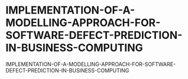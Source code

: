 # IMPLEMENTATION-OF-A-MODELLING-APPROACH-FOR-SOFTWARE-DEFECT-PREDICTION-IN-BUSINESS-COMPUTING
IMPLEMENTATION-OF-A-MODELLING-APPROACH-FOR-SOFTWARE-DEFECT-PREDICTION-IN-BUSINESS-COMPUTING
